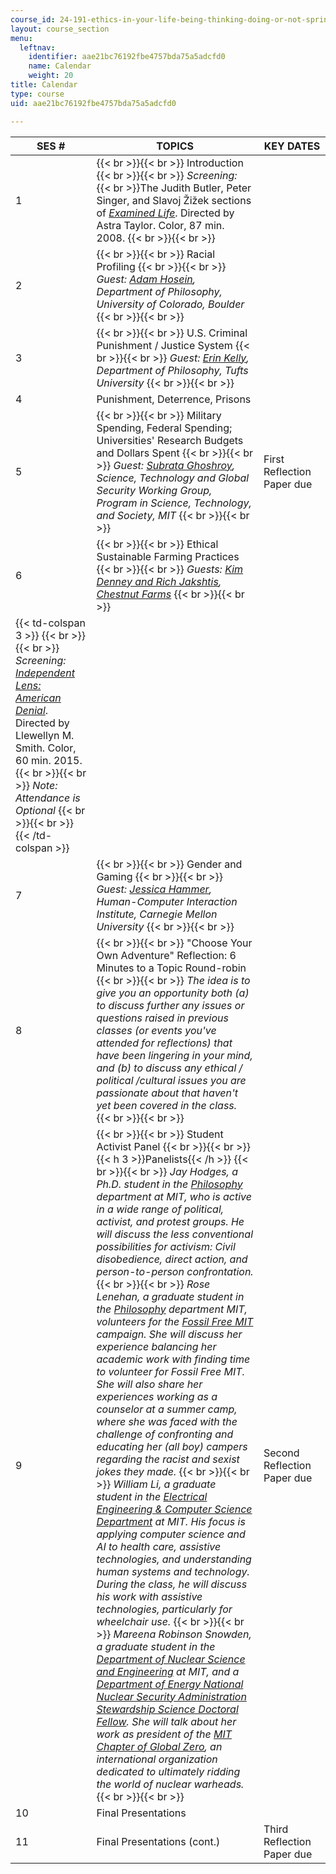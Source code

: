 ```yaml
---
course_id: 24-191-ethics-in-your-life-being-thinking-doing-or-not-spring-2015
layout: course_section
menu:
  leftnav:
    identifier: aae21bc76192fbe4757bda75a5adcfd0
    name: Calendar
    weight: 20
title: Calendar
type: course
uid: aae21bc76192fbe4757bda75a5adcfd0

---
```


| SES # | TOPICS | KEY DATES |
| --- | --- | --- |
| 1 |  {{< br >}}{{< br >}} Introduction {{< br >}}{{< br >}} _Screening:_  {{< br >}}The Judith Butler, Peter Singer, and Slavoj Žižek sections of [_Examined Life_](http://www.imdb.com/title/tt1279083/). Directed by Astra Taylor. Color, 87 min. 2008. {{< br >}}{{< br >}}  | &nbsp; |
| 2 |  {{< br >}}{{< br >}} Racial Profiling {{< br >}}{{< br >}} _Guest:_ [_Adam Hosein_](https://cssh.northeastern.edu/faculty/adam-hosein/)_, Department of Philosophy, University of Colorado, Boulder_ {{< br >}}{{< br >}}  | &nbsp; |
| 3 |  {{< br >}}{{< br >}} U.S. Criminal Punishment / Justice System {{< br >}}{{< br >}} _Guest:_ [_Erin Kelly_](http://as.tufts.edu/philosophy/people/faculty/kelly)_, Department of Philosophy, Tufts University_ {{< br >}}{{< br >}}  | &nbsp; |
| 4 | Punishment, Deterrence, Prisons | &nbsp; |
| 5 |  {{< br >}}{{< br >}} Military Spending, Federal Spending; Universities' Research Budgets and Dollars Spent {{< br >}}{{< br >}} _Guest:_ [_Subrata Ghoshroy_](http://mit.edu/stgs/whoweare.html#3)_, Science, Technology and Global Security Working Group, Program in Science, Technology, and Society, MIT_ {{< br >}}{{< br >}}  | First Reflection Paper due |
| 6 |  {{< br >}}{{< br >}} Ethical Sustainable Farming Practices {{< br >}}{{< br >}} _Guests: [Kim Denney and Rich Jakshtis](http://chestnutfarms.org/?page_id=2525), [Chestnut Farms](http://chestnutfarm.org/)_ {{< br >}}{{< br >}}  | &nbsp; |
| {{< td-colspan 3 >}} {{< br >}}{{< br >}} _Screening:_ [_Independent Lens: American Denial_](http://www.imdb.com/title/tt4150400/?ref_=fn_al_tt_1). Directed by Llewellyn M. Smith. Color, 60 min. 2015. {{< br >}}{{< br >}} _Note: Attendance is Optional_ {{< br >}}{{< br >}} {{< /td-colspan >}} |||
| 7 |  {{< br >}}{{< br >}} Gender and Gaming {{< br >}}{{< br >}} _Guest:_ [_Jessica Hammer_](http://www.hcii.cmu.edu/people/jessica-hammer)_, Human-Computer Interaction Institute, Carnegie Mellon University_ {{< br >}}{{< br >}}  | &nbsp; |
| 8 |  {{< br >}}{{< br >}} "Choose Your Own Adventure" Reflection: 6 Minutes to a Topic Round-robin {{< br >}}{{< br >}} _The idea is to give you an opportunity both (a) to discuss further any issues or questions raised in previous classes (or events you've attended for reflections) that have been lingering in your mind, and (b) to discuss any ethical / political /cultural issues you are passionate about that haven't yet been covered in the class._ {{< br >}}{{< br >}}  | &nbsp; |
| 9 |  {{< br >}}{{< br >}} Student Activist Panel {{< br >}}{{< br >}} {{< h 3 >}}Panelists{{< /h >}} {{< br >}}{{< br >}} _Jay Hodges, a Ph.D. student in the_ _[Philosophy](http://web.mit.edu/philosophy/)_ _department at MIT, who is active in a wide range of political, activist, and protest groups. He will discuss the less conventional possibilities for activism: Civil disobedience, direct action, and person-to-person confrontation._ {{< br >}}{{< br >}} _Rose Lenehan, a graduate student in the_ [_Philosophy_](http://web.mit.edu/philosophy/) _department MIT, volunteers for the_ [_Fossil Free MIT_](http://www.fossilfreemit.org/) _campaign. She will discuss her experience balancing her academic work with finding time to volunteer for Fossil Free MIT. She will also share her experiences working as a counselor at a summer camp, where she was faced with the challenge of confronting and educating her (all boy) campers regarding the racist and sexist jokes they made._ {{< br >}}{{< br >}} _William Li, a graduate student in the_ [_Electrical Engineering & Computer Science Department_](http://www.eecs.mit.edu/) _at MIT. His focus is applying computer science and AI to health care, assistive technologies, and understanding human systems and technology. During the class, he will discuss his work with assistive technologies, particularly for wheelchair use._ {{< br >}}{{< br >}} _Mareena Robinson Snowden, a graduate student in the_ [_Department of Nuclear Science and Engineering_](http://web.mit.edu/nse/index.html) _at MIT, and a_ [_Department of Energy National Nuclear Security Administration Stewardship Science Doctoral Fellow_](http://nnsa.energy.gov/aboutus/ourprograms/defenseprograms/defensescienceuniversityprograms-1)_. She will talk about her work as president of the_ [_MIT Chapter of Global Zero_](http://globalzero.mit.edu/)_, an international organization dedicated to ultimately ridding the world of nuclear warheads._ {{< br >}}{{< br >}}  | Second Reflection Paper due |
| 10 | Final Presentations | &nbsp; |
| 11 | Final Presentations (cont.) | Third Reflection Paper due